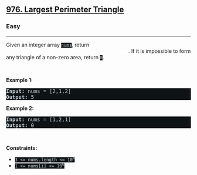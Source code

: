 <h2><a href="https://leetcode.com/problems/largest-perimeter-triangle/">976. Largest Perimeter Triangle</a></h2><h3>Easy</h3><hr><div><p>Given an integer array <code style="background-color: rgb(14, 19, 22) !important; color: rgb(201, 212, 218) !important;">nums</code>, return <em style="color: rgb(255, 255, 255) !important;">the largest perimeter of a triangle with a non-zero area, formed from three of these lengths</em>. If it is impossible to form any triangle of a non-zero area, return <code style="background-color: rgb(14, 19, 22) !important; color: rgb(201, 212, 218) !important;">0</code>.</p>

<p>&nbsp;</p>
<p><strong class="example">Example 1:</strong></p>

<pre style="background-color: rgb(14, 19, 22) !important; color: rgb(201, 212, 218) !important;"><strong>Input:</strong> nums = [2,1,2]
<strong>Output:</strong> 5
</pre>

<p><strong class="example">Example 2:</strong></p>

<pre style="background-color: rgb(14, 19, 22) !important; color: rgb(201, 212, 218) !important;"><strong>Input:</strong> nums = [1,2,1]
<strong>Output:</strong> 0
</pre>

<p>&nbsp;</p>
<p><strong>Constraints:</strong></p>

<ul>
	<li><code style="background-color: rgb(14, 19, 22) !important; color: rgb(201, 212, 218) !important;">3 &lt;= nums.length &lt;= 10<sup>4</sup></code></li>
	<li><code style="background-color: rgb(14, 19, 22) !important; color: rgb(201, 212, 218) !important;">1 &lt;= nums[i] &lt;= 10<sup>6</sup></code></li>
</ul>
</div>